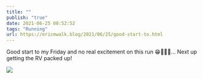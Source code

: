 ```yaml
---
title: ""
publish: "true"
date: 2021-06-25 08:52:52
tags: "Running"
url: https://ericmwalk.blog/2021/06/25/good-start-to.html
---
```


Good start to my Friday and no real excitement on this run 😁🏃🏻‍♂️… Next up getting the RV packed up!


![](https://ericmwalk.blog/uploads/2021/5af672b595.jpg)